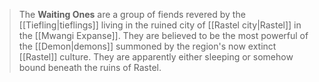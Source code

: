 > The **Waiting Ones** are a group of fiends revered by the [[Tiefling|tieflings]] living in the ruined city of [[Rastel city|Rastel]] in the [[Mwangi Expanse]]. They are believed to be the most powerful of the [[Demon|demons]] summoned by the region's now extinct [[Rastel]] culture.
> They are apparently either sleeping or somehow bound beneath the ruins of Rastel.








